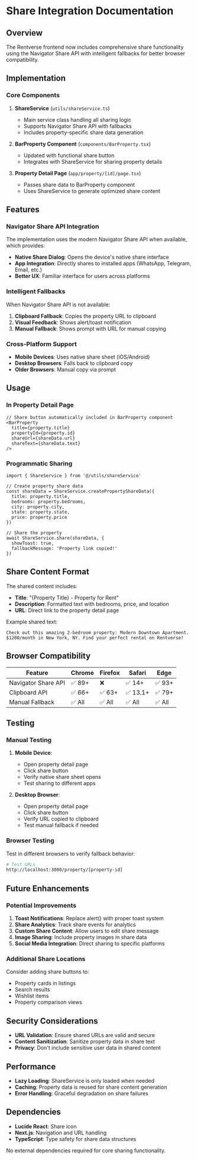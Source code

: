 # Share Integration Documentation

## Overview

The Rentverse frontend now includes comprehensive share functionality using the Navigator Share API with intelligent fallbacks for better browser compatibility.

## Implementation

### Core Components

1. **ShareService** (`utils/shareService.ts`)
   - Main service class handling all sharing logic
   - Supports Navigator Share API with fallbacks
   - Includes property-specific share data generation

2. **BarProperty Component** (`components/BarProperty.tsx`)
   - Updated with functional share button
   - Integrates with ShareService for sharing property details

3. **Property Detail Page** (`app/property/[id]/page.tsx`)
   - Passes share data to BarProperty component
   - Uses ShareService to generate optimized share content

## Features

### Navigator Share API Integration

The implementation uses the modern Navigator Share API when available, which provides:

- **Native Share Dialog**: Opens the device's native share interface
- **App Integration**: Directly shares to installed apps (WhatsApp, Telegram, Email, etc.)
- **Better UX**: Familiar interface for users across platforms

### Intelligent Fallbacks

When Navigator Share API is not available:

1. **Clipboard Fallback**: Copies the property URL to clipboard
2. **Visual Feedback**: Shows alert/toast notification
3. **Manual Fallback**: Shows prompt with URL for manual copying

### Cross-Platform Support

- **Mobile Devices**: Uses native share sheet (iOS/Android)
- **Desktop Browsers**: Falls back to clipboard copy
- **Older Browsers**: Manual copy via prompt

## Usage

### In Property Detail Page

```tsx
// Share button automatically included in BarProperty component
<BarProperty 
  title={property.title} 
  propertyId={property.id}
  shareUrl={shareData.url}
  shareText={shareData.text}
/>
```

### Programmatic Sharing

```tsx
import { ShareService } from '@/utils/shareService'

// Create property share data
const shareData = ShareService.createPropertyShareData({
  title: property.title,
  bedrooms: property.bedrooms,
  city: property.city,
  state: property.state,
  price: property.price
})

// Share the property
await ShareService.share(shareData, {
  showToast: true,
  fallbackMessage: 'Property link copied!'
})
```

## Share Content Format

The shared content includes:

- **Title**: "{Property Title} - Property for Rent"
- **Description**: Formatted text with bedrooms, price, and location
- **URL**: Direct link to the property detail page

Example shared text:
```
Check out this amazing 2-bedroom property: Modern Downtown Apartment. $1200/month in New York, NY. Find your perfect rental on Rentverse!
```

## Browser Compatibility

| Feature | Chrome | Firefox | Safari | Edge |
|---------|---------|---------|---------|------|
| Navigator Share API | ✅ 89+ | ❌ | ✅ 14+ | ✅ 93+ |
| Clipboard API | ✅ 66+ | ✅ 63+ | ✅ 13.1+ | ✅ 79+ |
| Manual Fallback | ✅ All | ✅ All | ✅ All | ✅ All |

## Testing

### Manual Testing

1. **Mobile Device**: 
   - Open property detail page
   - Click share button
   - Verify native share sheet opens
   - Test sharing to different apps

2. **Desktop Browser**:
   - Open property detail page
   - Click share button
   - Verify URL copied to clipboard
   - Test manual fallback if needed

### Browser Testing

Test in different browsers to verify fallback behavior:

```bash
# Test URLs
http://localhost:3000/property/[property-id]
```

## Future Enhancements

### Potential Improvements

1. **Toast Notifications**: Replace alert() with proper toast system
2. **Share Analytics**: Track share events for analytics
3. **Custom Share Content**: Allow users to edit share message
4. **Image Sharing**: Include property images in share data
5. **Social Media Integration**: Direct sharing to specific platforms

### Additional Share Locations

Consider adding share buttons to:

- Property cards in listings
- Search results
- Wishlist items
- Property comparison views

## Security Considerations

- **URL Validation**: Ensure shared URLs are valid and secure
- **Content Sanitization**: Sanitize property data in share text
- **Privacy**: Don't include sensitive user data in shared content

## Performance

- **Lazy Loading**: ShareService is only loaded when needed
- **Caching**: Property data is reused for share content generation
- **Error Handling**: Graceful degradation on share failures

## Dependencies

- **Lucide React**: Share icon
- **Next.js**: Navigation and URL handling
- **TypeScript**: Type safety for share data structures

No external dependencies required for core sharing functionality.
